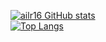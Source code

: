 <!--
**ailr16/ailr16** is a ✨ _special_ ✨ repository because its `README.md` (this file) appears on your GitHub profile.

Here are some ideas to get you started:

- 🔭 I’m currently working on ...
- 🌱 I’m currently learning ...
- 👯 I’m looking to collaborate on ...
- 🤔 I’m looking for help with ...
- 💬 Ask me about ...
- 📫 How to reach me: ...
- 😄 Pronouns: ...
- ⚡ Fun fact: ...
-->

[![ailr16 GitHub stats](https://github-readme-stats.vercel.app/api?username=ailr16&count_private=true&show_icons=true&theme=gotham)](https://github.com/ailr16)  
[![Top Langs](https://github-readme-stats.vercel.app/api/top-langs/?username=ailr16&theme=gotham)]([https://github.com/anuraghazra/github-readme-stats](https://github.com/ailr16))
